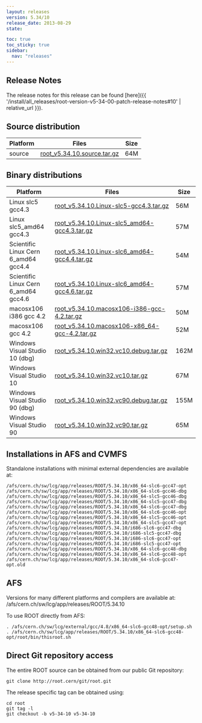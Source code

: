 ```yaml
---
layout: releases
version: 5.34/10
release_date: 2013-08-29
state:

toc: true
toc_sticky: true
sidebar:
  nav: "releases"
---
```



## Release Notes

The release notes for this release can be found [here]({{ '/install/all_releases/root-version-v5-34-00-patch-release-notes#10' | relative_url }}).

## Source distribution

| Platform       | Files | Size |
|-----------|-------|-----|
| source | [root_v5.34.10.source.tar.gz](https://root.cern/download/root_v5.34.10.source.tar.gz) |  64M |


## Binary distributions

| Platform       | Files | Size |
|-----------|-------|-----|
| Linux slc5 gcc4.3 | [root_v5.34.10.Linux-slc5-gcc4.3.tar.gz](https://root.cern/download/root_v5.34.10.Linux-slc5-gcc4.3.tar.gz) |  56M |
| Linux slc5_amd64 gcc4.3 | [root_v5.34.10.Linux-slc5_amd64-gcc4.3.tar.gz](https://root.cern/download/root_v5.34.10.Linux-slc5_amd64-gcc4.3.tar.gz) |  57M |
| Scientific Linux Cern 6_amd64 gcc4.4 | [root_v5.34.10.Linux-slc6_amd64-gcc4.4.tar.gz](https://root.cern/download/root_v5.34.10.Linux-slc6_amd64-gcc4.4.tar.gz) |  54M |
| Scientific Linux Cern 6_amd64 gcc4.6 | [root_v5.34.10.Linux-slc6_amd64-gcc4.6.tar.gz](https://root.cern/download/root_v5.34.10.Linux-slc6_amd64-gcc4.6.tar.gz) |  57M |
| macosx106 i386 gcc 4.2 | [root_v5.34.10.macosx106-i386-gcc-4.2.tar.gz](https://root.cern/download/root_v5.34.10.macosx106-i386-gcc-4.2.tar.gz) |  50M |
| macosx106 gcc 4.2 | [root_v5.34.10.macosx106-x86_64-gcc-4.2.tar.gz](https://root.cern/download/root_v5.34.10.macosx106-x86_64-gcc-4.2.tar.gz) |  52M |
| Windows Visual Studio 10 (dbg) | [root_v5.34.10.win32.vc10.debug.tar.gz](https://root.cern/download/root_v5.34.10.win32.vc10.debug.tar.gz) | 162M |
| Windows Visual Studio 10 | [root_v5.34.10.win32.vc10.tar.gz](https://root.cern/download/root_v5.34.10.win32.vc10.tar.gz) |  67M |
| Windows Visual Studio 90 (dbg) | [root_v5.34.10.win32.vc90.debug.tar.gz](https://root.cern/download/root_v5.34.10.win32.vc90.debug.tar.gz) | 155M |
| Windows Visual Studio 90 | [root_v5.34.10.win32.vc90.tar.gz](https://root.cern/download/root_v5.34.10.win32.vc90.tar.gz) |  65M |



## Installations in AFS and CVMFS
Standalone installations with minimal external dependencies are available at:
~~~
/afs/cern.ch/sw/lcg/app/releases/ROOT/5.34.10/x86_64-slc6-gcc47-opt
/afs/cern.ch/sw/lcg/app/releases/ROOT/5.34.10/x86_64-slc6-gcc46-dbg
/afs/cern.ch/sw/lcg/app/releases/ROOT/5.34.10/x86_64-slc5-gcc46-dbg
/afs/cern.ch/sw/lcg/app/releases/ROOT/5.34.10/x86_64-slc5-gcc47-dbg
/afs/cern.ch/sw/lcg/app/releases/ROOT/5.34.10/x86_64-slc6-gcc47-dbg
/afs/cern.ch/sw/lcg/app/releases/ROOT/5.34.10/x86_64-slc6-gcc46-opt
/afs/cern.ch/sw/lcg/app/releases/ROOT/5.34.10/x86_64-slc5-gcc46-opt
/afs/cern.ch/sw/lcg/app/releases/ROOT/5.34.10/x86_64-slc5-gcc47-opt
/afs/cern.ch/sw/lcg/app/releases/ROOT/5.34.10/i686-slc6-gcc47-dbg
/afs/cern.ch/sw/lcg/app/releases/ROOT/5.34.10/i686-slc5-gcc47-dbg
/afs/cern.ch/sw/lcg/app/releases/ROOT/5.34.10/i686-slc6-gcc47-opt
/afs/cern.ch/sw/lcg/app/releases/ROOT/5.34.10/i686-slc5-gcc47-opt
/afs/cern.ch/sw/lcg/app/releases/ROOT/5.34.10/x86_64-slc6-gcc48-dbg
/afs/cern.ch/sw/lcg/app/releases/ROOT/5.34.10/x86_64-slc6-gcc48-opt
/afs/cern.ch/sw/lcg/app/releases/ROOT/5.34.10/x86_64-slc6-gcc47-opt.old
~~~

## AFS
Versions for many different platforms and compilers are available at:
/afs/cern.ch/sw/lcg/app/releases/ROOT/5.34.10

To use ROOT directly from AFS:
~~~
. /afs/cern.ch/sw/lcg/external/gcc/4.8/x86_64-slc6-gcc48-opt/setup.sh
. /afs/cern.ch/sw/lcg/app/releases/ROOT/5.34.10/x86_64-slc6-gcc48-opt/root/bin/thisroot.sh
~~~

## Direct Git repository access
The entire ROOT source can be obtained from our public Git repository:

~~~
git clone http://root.cern/git/root.git
~~~
The release specific tag can be obtained using:
~~~
cd root
git tag -l
git checkout -b v5-34-10 v5-34-10
~~~
